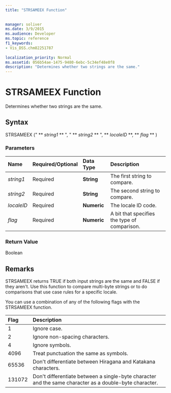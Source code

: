 ```yaml
---
title: "STRSAMEEX Function"
 
 
manager: soliver
ms.date: 3/9/2015
ms.audience: Developer
ms.topic: reference
f1_keywords:
- Vis_DSS.chm82251787
 
localization_priority: Normal
ms.assetid: 056b54ae-1475-9480-6ebc-5c34ef48e0f8
description: "Determines whether two strings are the same."
---
```


# STRSAMEEX Function

Determines whether two strings are the same.
  
## Syntax

STRSAMEEX (" ** *string1* ** ", " ** *string2* ** ", ** *localeID* **, ** *flag* ** ) 
  
### Parameters

|**Name**|**Required/Optional**|**Data Type**|**Description**|
|:-----|:-----|:-----|:-----|
| _string1_ <br/> |Required  <br/> |**String** <br/> |The first string to compare.  <br/> |
| _string2_ <br/> |Required  <br/> |**String** <br/> | The second string to compare.  <br/> |
| _localeID_ <br/> |Required  <br/> |**Numeric** <br/> |The locale ID code.  <br/> |
| _flag_ <br/> |Required  <br/> |**Numeric** <br/> | A bit that specifies the type of comparison.  <br/> |
   
### Return Value

Boolean
  
## Remarks

STRSAMEEX returns TRUE if both input strings are the same and FALSE if they aren't. Use this function to compare multi-byte strings or to do comparisons that use case rules for a specific locale.
  
You can use a combination of any of the following flags with the STRSAMEEX function.
  
|**Flag**|**Description**|
|:-----|:-----|
|1  <br/> |Ignore case.  <br/> |
|2  <br/> |Ignore non-spacing characters.  <br/> |
|4  <br/> |Ignore symbols.  <br/> |
|4096  <br/> |Treat punctuation the same as symbols.  <br/> |
|65536  <br/> |Don't differentiate between Hiragana and Katakana characters.  <br/> |
|131072  <br/> |Don't differentiate between a single-byte character and the same character as a double-byte character.  <br/> |
   

